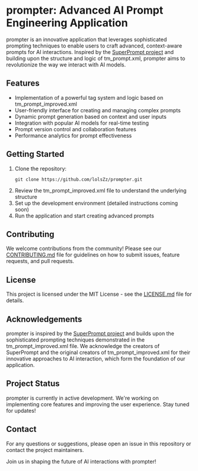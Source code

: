 # prompter: Advanced AI Prompt Engineering Application

prompter is an innovative application that leverages sophisticated prompting techniques to enable users to craft advanced, context-aware prompts for AI interactions. Inspired by the [SuperPrompt project](https://github.com/NeoVertex1/SuperPrompt) and building upon the structure and logic of tm_prompt.xml, prompter aims to revolutionize the way we interact with AI models.

## Features

- Implementation of a powerful tag system and logic based on tm_prompt_improved.xml
- User-friendly interface for creating and managing complex prompts
- Dynamic prompt generation based on context and user inputs
- Integration with popular AI models for real-time testing
- Prompt version control and collaboration features
- Performance analytics for prompt effectiveness

## Getting Started

1. Clone the repository:
   ```
   git clone https://github.com/lolsZz/prompter.git
   ```
2. Review the tm_prompt_improved.xml file to understand the underlying structure
3. Set up the development environment (detailed instructions coming soon)
4. Run the application and start creating advanced prompts

## Contributing

We welcome contributions from the community! Please see our [CONTRIBUTING.md](CONTRIBUTING.md) file for guidelines on how to submit issues, feature requests, and pull requests.

## License

This project is licensed under the MIT License - see the [LICENSE.md](LICENSE.md) file for details.

## Acknowledgements

prompter is inspired by the [SuperPrompt project](https://github.com/NeoVertex1/SuperPrompt) and builds upon the sophisticated prompting techniques demonstrated in the tm_prompt_improved.xml file. We acknowledge the creators of SuperPrompt and the original creators of tm_prompt_improved.xml for their innovative approaches to AI interaction, which form the foundation of our application.

## Project Status

prompter is currently in active development. We're working on implementing core features and improving the user experience. Stay tuned for updates!

## Contact

For any questions or suggestions, please open an issue in this repository or contact the project maintainers.

Join us in shaping the future of AI interactions with prompter!
